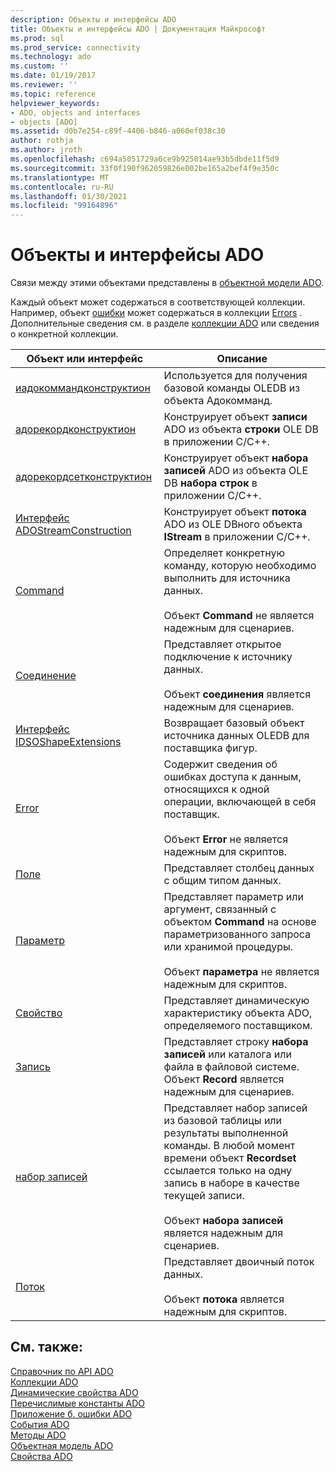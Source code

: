 ```yaml
---
description: Объекты и интерфейсы ADO
title: Объекты и интерфейсы ADO | Документация Майкрософт
ms.prod: sql
ms.prod_service: connectivity
ms.technology: ado
ms.custom: ''
ms.date: 01/19/2017
ms.reviewer: ''
ms.topic: reference
helpviewer_keywords:
- ADO, objects and interfaces
- objects [ADO]
ms.assetid: d0b7e254-c89f-4406-b846-a060ef038c30
author: rothja
ms.author: jroth
ms.openlocfilehash: c694a5051729a6ce9b925014ae93b5dbde11f5d9
ms.sourcegitcommit: 33f0f190f962059826e002be165a2bef4f9e350c
ms.translationtype: MT
ms.contentlocale: ru-RU
ms.lasthandoff: 01/30/2021
ms.locfileid: "99164896"
---
```

# <a name="ado-objects-and-interfaces"></a>Объекты и интерфейсы ADO
Связи между этими объектами представлены в [объектной модели ADO](./ado-object-model.md).  
  
 Каждый объект может содержаться в соответствующей коллекции. Например, объект [ошибки](./error-object.md) может содержаться в коллекции [Errors](./errors-collection-ado.md) . Дополнительные сведения см. в разделе [коллекции ADO](./ado-collections.md) или сведения о конкретной коллекции.  
  
|Объект или интерфейс|Описание|  
|-|-|  
|[иадокоммандконструктион](/previous-versions/windows/desktop/aa965677(v=vs.85))|Используется для получения базовой команды OLEDB из объекта Адокомманд.|  
|[адорекордконструктион](./adorecordconstruction-interface.md)|Конструирует объект **записи** ADO из объекта **строки** OLE DB в приложении C/C++.|  
|[адорекордсетконструктион](./adorecordsetconstruction-interface.md)|Конструирует объект **набора записей** ADO из объекта OLE DB **набора строк** в приложении C/C++.|  
|[Интерфейс ADOStreamConstruction](./adostreamconstruction-interface.md)|Конструирует объект **потока** ADO из OLE DBного объекта **IStream** в приложении C/C++.|  
|[Command](./command-object-ado.md)|Определяет конкретную команду, которую необходимо выполнить для источника данных.<br /><br /> Объект **Command** не является надежным для сценариев.|  
|[Соединение](./connection-object-ado.md)|Представляет открытое подключение к источнику данных.<br /><br /> Объект **соединения** является надежным для сценариев.|  
|[Интерфейс IDSOShapeExtensions](./idsoshapeextensions-interface.md)|Возвращает базовый объект источника данных OLEDB для поставщика фигур.|  
|[Error](./error-object.md)|Содержит сведения об ошибках доступа к данным, относящихся к одной операции, включающей в себя поставщик.<br /><br /> Объект **Error** не является надежным для скриптов.|  
|[Поле](./field-object.md)|Представляет столбец данных с общим типом данных.|  
|[Параметр](./parameter-object.md)|Представляет параметр или аргумент, связанный с объектом **Command** на основе параметризованного запроса или хранимой процедуры.<br /><br /> Объект **параметра** не является надежным для скриптов.|  
|[Свойство](./property-object-ado.md)|Представляет динамическую характеристику объекта ADO, определяемого поставщиком.|  
|[Запись](./record-object-ado.md)|Представляет строку **набора записей** или каталога или файла в файловой системе. Объект **Record** является надежным для сценариев.|  
|[набор записей](./recordset-object-ado.md)|Представляет набор записей из базовой таблицы или результаты выполненной команды. В любой момент времени объект **Recordset** ссылается только на одну запись в наборе в качестве текущей записи.<br /><br /> Объект **набора записей** является надежным для сценариев.|  
|[Поток](./stream-object-ado.md)|Представляет двоичный поток данных.<br /><br /> Объект **потока** является надежным для скриптов.|  
  
## <a name="see-also"></a>См. также:  
 [Справочник по API ADO](./ado-api-reference.md)   
 [Коллекции ADO](./ado-collections.md)   
 [Динамические свойства ADO](./ado-dynamic-properties.md)   
 [Перечислимые константы ADO](./ado-enumerated-constants.md)   
 [Приложение б. ошибки ADO](../../guide/appendixes/appendix-b-ado-errors.md)   
 [События ADO](./ado-events.md)   
 [Методы ADO](./ado-methods.md)   
 [Объектная модель ADO](./ado-object-model.md)   
 [Свойства ADO](./ado-properties.md)